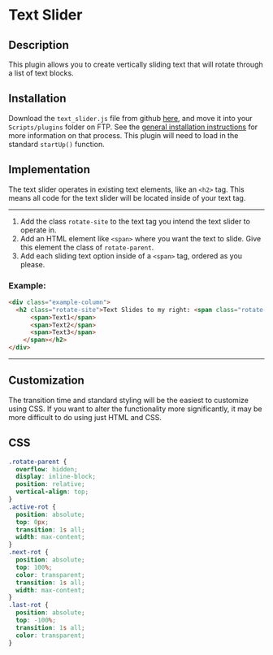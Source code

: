 # Text Slider

## Description
  This plugin allows you to create vertically sliding text that will rotate through a list of text blocks. 

## Installation
  Download the `text_slider.js` file from github [here](https://github.com/Webmarkets/Text-Slider), and move it into your `Scripts/plugins` folder on FTP. See the [general installation instructions](https://github.com/Webmarkets/Plugins-Module/blob/main/README.md) for more information on that process. This plugin will need to load in the standard `startUp()` function.

## Implementation

  The text slider operates in existing text elements, like an `<h2>` tag. This means all code for the text slider will be located inside of your text tag.
  ___
  1. Add the class `rotate-site` to the text tag you intend the text slider to operate in.
  2. Add an HTML element like `<span>` where you want the text to slide. Give this element the class of `rotate-parent`. 
  3. Add each sliding text option inside of a `<span>` tag, ordered as you please.
  ### Example:
  ```html
  <div class="example-column">
    <h2 class="rotate-site">Text Slides to my right: <span class="rotate-parent">
        <span>Text1</span>
        <span>Text2</span>
        <span>Text3</span>
      </span></h2>
  </div>
  ```
  ___
## Customization
  The transition time and standard styling will be the easiest to customize using CSS. If you want to alter the functionality more significantly, it may be more difficult to do using just HTML and CSS.

## CSS
```css
.rotate-parent {
  overflow: hidden;
  display: inline-block;
  position: relative;
  vertical-align: top;
}
.active-rot {
  position: absolute;
  top: 0px;
  transition: 1s all;
  width: max-content;
}
.next-rot {
  position: absolute;
  top: 100%;
  color: transparent;
  transition: 1s all;
  width: max-content;
}
.last-rot {
  position: absolute;
  top: -100%;
  transition: 1s all;
  color: transparent;
}
```
